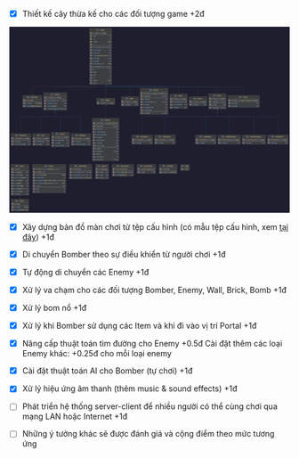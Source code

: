 - [x] Thiết kế cây thừa kế cho các đối tượng game +2đ

![ ](res/inherit.png)

- [x] Xây dựng bản đồ màn chơi từ tệp cấu hình (có mẫu tệp cấu hình, xem [tại đây](https://raw.githubusercontent.com/bqcuong/bomberman-starter/starter-2/res/levels/Level1.txt)) +1đ

- [x] Di chuyển Bomber theo sự điều khiển từ người chơi +1đ

- [x] Tự động di chuyển các Enemy +1đ

- [x] Xử lý va chạm cho các đối tượng Bomber, Enemy, Wall, Brick, Bomb +1đ

- [x] Xử lý bom nổ +1đ

- [x] Xử lý khi Bomber sử dụng các Item và khi đi vào vị trí Portal +1đ

- [x] Nâng cấp thuật toán tìm đường cho Enemy +0.5đ
   Cài đặt thêm các loại Enemy khác: +0.25đ cho mỗi loại enemy

- [x] Cài đặt thuật toán AI cho Bomber (tự chơi) +1đ
- [x] Xử lý hiệu ứng âm thanh (thêm music & sound effects) +1đ
- [ ] Phát triển hệ thống server-client để nhiều người có thể cùng chơi qua mạng LAN hoặc Internet +1đ
- [ ] Những ý tưởng khác sẽ được đánh giá và cộng điểm theo mức tương ứng
